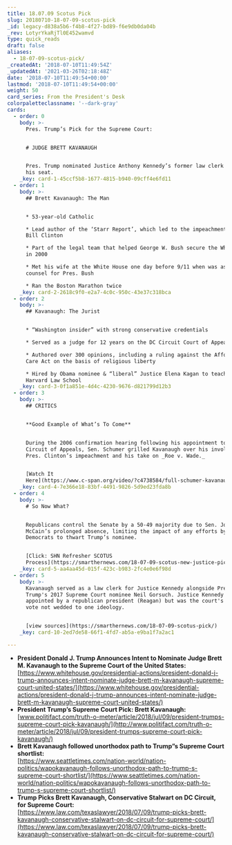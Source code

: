 ```yaml
---
title: 18.07.09 Scotus Pick
slug: 20180710-18-07-09-scotus-pick
_id: legacy-d838a5b6-f4b8-4f27-bd89-f6e9db0da04b
_rev: LotyrYkaRjTl0E452wamvd
type: quick_reads
draft: false
aliases:
  - 18-07-09-scotus-pick/
_createdAt: '2018-07-10T11:49:54Z'
_updatedAt: '2021-03-26T02:18:48Z'
date: '2018-07-10T11:49:54+00:00'
lastmod: '2018-07-10T11:49:54+00:00'
weight: 50
card_series: From the President's Desk
colorpaletteclassname: '--dark-gray'
cards:
  - order: 0
    body: >-
      Pres. Trump’s Pick for the Supreme Court:


      # JUDGE BRETT KAVANAUGH


      Pres. Trump nominated Justice Anthony Kennedy’s former law clerk to fill
      his seat.
    _key: card-1-45ccf5b8-1677-4815-b940-09cff4e6fd11
  - order: 1
    body: >-
      ## Brett Kavanaugh: The Man


      * 53-year-old Catholic

      * Lead author of the ‘Starr Report’, which led to the impeachment of Pres.
      Bill Clinton

      * Part of the legal team that helped George W. Bush secure the White House
      in 2000

      * Met his wife at the White House one day before 9/11 when was associateA
      counsel for Pres. Bush

      * Ran the Boston Marathon twice
    _key: card-2-2618c9f0-e2a7-4c0c-950c-43e37c318bca
  - order: 2
    body: >-
      ## Kavanaugh: The Jurist


      * “Washington insider” with strong conservative credentials

      * Served as a judge for 12 years on the DC Circuit Court of Appeals

      * Authored over 300 opinions, including a ruling against the Affordable
      Care Act on the basis of religious liberty

      * Hired by Obama nominee & “liberal” Justice Elena Kagan to teach at
      Harvard Law School
    _key: card-3-0f1a851e-4d4c-4230-9676-d821799d12b3
  - order: 3
    body: >-
      ## CRITICS


      **Good Example of What’s To Come**


      During the 2006 confirmation hearing following his appointment to the D.C.
      Circuit of Appeals, Sen. Schumer grilled Kavanaugh over his involvement in
      Pres. Clinton’s impeachment and his take on _Roe v. Wade._


      [Watch It
      Here](https://www.c-span.org/video/?c4738584/full-schumer-kavanaugh)
    _key: card-4-7e366e18-83bf-4491-9826-5d9ed23fda8b
  - order: 4
    body: >-
      # So Now What?


      Republicans control the Senate by a 50-49 majority due to Sen. John
      McCain’s prolonged absence, limiting the impact of any efforts by the
      Democrats to thwart Trump’s nominee.


      [Click: SHN Refresher SCOTUS
      Process](https://smarthernews.com/18-07-09-scotus-new-justice-pick/)
    _key: card-5-aa4aa45d-015f-423c-b983-2fc4e0e6f98d
  - order: 5
    body: >-
      Kavanaugh served as a law clerk for Justice Kennedy alongside Pres.
      Trump's 2017 Supreme Court nominee Neil Gorsuch. Justice Kennedy was
      appointed by a republican president (Reagan) but was the court's "swing"
      vote not wedded to one ideology.


      [view sources](https://smarthernews.com/18-07-09-scotus-pick/)
    _key: card-10-2ed7de58-66f1-4fd7-ab5a-e9ba1f7a2ac1

---
```

* **President Donald J. Trump Announces Intent to Nominate Judge Brett M. Kavanaugh to the Supreme Court of the United States:** [https://www.whitehouse.gov/presidential-actions/president-donald-j-trump-announces-intent-nominate-judge-brett-m-kavanaugh-supreme-court-united-states/](https://www.whitehouse.gov/presidential-actions/president-donald-j-trump-announces-intent-nominate-judge-brett-m-kavanaugh-supreme-court-united-states/)
* **President Trump’s Supreme Court Pick: Brett Kavanaugh:**  
[www.politifact.com/truth-o-meter/article/2018/jul/09/president-trumps-supreme-court-pick-kavanaugh/](http://www.politifact.com/truth-o-meter/article/2018/jul/09/president-trumps-supreme-court-pick-kavanaugh/)
* **Brett Kavanaugh followed unorthodox path to Trump”s Supreme Court shortlist:**  
[https://www.seattletimes.com/nation-world/nation-politics/wapokavanaugh-follows-unorthodox-path-to-trump-s-supreme-court-shortlist/](https://www.seattletimes.com/nation-world/nation-politics/wapokavanaugh-follows-unorthodox-path-to-trump-s-supreme-court-shortlist/)
* **Trump Picks Brett Kavanaugh, Conservative Stalwart on DC Circuit, for Supreme Court:**  
[https://www.law.com/texaslawyer/2018/07/09/trump-picks-brett-kavanaugh-conservative-stalwart-on-dc-circuit-for-supreme-court/](https://www.law.com/texaslawyer/2018/07/09/trump-picks-brett-kavanaugh-conservative-stalwart-on-dc-circuit-for-supreme-court/)